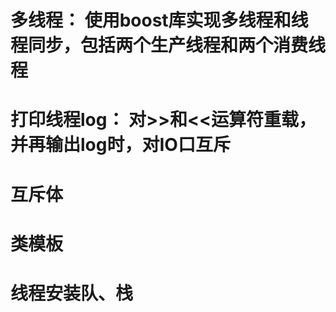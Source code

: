 # 多线程： 使用boost库实现多线程和线程同步，包括两个生产线程和两个消费线程

# 打印线程log： 对>>和<<运算符重载，并再输出log时，对IO口互斥

# 互斥体

# 类模板

# 线程安装队、栈
